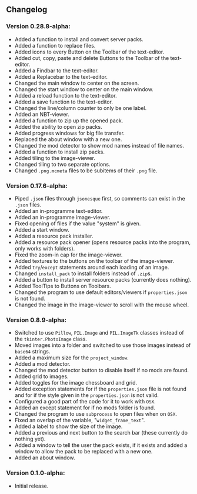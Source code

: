 ## Changelog

### Version 0.28.8-alpha:
- Added a function to install and convert server packs.
- Added a function to replace files.
- Added icons to every Button on the Toolbar of the text-editor.
- Added cut, copy, paste and delete Buttons to the Toolbar of the text-editor.
- Added a Findbar to the text-editor.
- Added a Replacebar to the text-editor.
- Changed the main window to center on the screen.
- Changed the start window to center on the main window.
- Added a reload function to the text-editor.
- Added a save function to the text-editor.
- Changed the line/column counter to only be one label.
- Added an NBT-viewer.
- Added a function to zip up the opened pack.
- Added the ability to open zip packs.
- Added progress windows for big file transfer.
- Replaced the about window with a new one.
- Changed the mod detector to show mod names instead of file names.
- Added a function to install zip packs.
- Added tiling to the image-viewer.
- Changed tiling to two separate options.
- Changed `.png.mcmeta` files to be subitems of their `.png` file.

### Version 0.17.6-alpha:
- Piped `.json` files through `jsonesque` first, so comments can exist in the `.json` files.
- Added an in-programme text-editor.
- Added an in-programme image-viewer.
- Fixed opening of files if the value "system" is given.
- Added a start window.
- Added a resource pack installer.
- Added a resource pack opener (opens resource packs into the program, only works with folders).
- Fixed the zoom-in cap for the image-viewer.
- Added textures to the buttons on the toolbar of the image-viewer.
- Added `try`/`except` statements around each loading of an image.
- Changed `install_pack` to install folders instead of `.zip`s.
- Added a button to install server resource packs (currently does nothing).
- Added ToolTips to Buttons on Toolbars.
- Changed the program to use default editors/viewers if `properties.json` is not found.
- Changed the image in the image-viewer to scroll with the mouse wheel.

### Version 0.8.9-alpha:
- Switched to use `Pillow`, `PIL.Image` and `PIL.ImageTk` classes instead of the `tkinter.PhotoImage` class.
- Moved images into a folder and switched to use those images instead of `base64` strings.
- Added a maximum size for the `project_window`.
- Added a mod detector.
- Changed the mod detector button to disable itself if no mods are found.
- Added grid to images.
- Added toggles for the image chessboard and grid.
- Added exception statements for if the `properties.json` file is not found and for if the style given in the `properties.json` is not valid.
- Configured a good part of the code for it to work with `OSX`.
- Added an except statement for if no mods folder is found.
- Changed the program to use `subprocess` to open files when on `OSX`.
- Fixed an overlap of the variable, "`widget_frame_text`".
- Added a label to show the size of the image.
- Added a previous and next button to the search bar (these currently do nothing yet).
- Added a window to tell the user the pack exists, if it exists and added a window to allow the pack to be replaced with a new one.
- Added an about window.

### Version 0.1.0-alpha:
- Initial release.